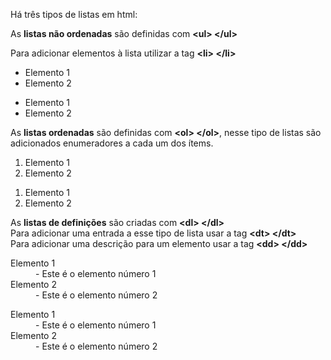 Há três tipos de listas em html: 

As <b>listas não ordenadas</b> são definidas com <b><ul\> </ul\> </b>

Para adicionar elementos à lista utilizar a tag <b> <li\> </li\> </b>
	<ul>
		<li> Elemento 1 </li>
		<li> Elemento 2 </li>
	</ul>
	
<ul>
<li> Elemento 1 </li>
<li> Elemento 2 </li>
</ul>

As <b>listas ordenadas</b> são definidas com <b><ol\> </ol\></b>, nesse tipo de listas são adicionados
enumeradores a cada um dos ítems.
	<ol>
		<li> Elemento 1 </li>
		<li> Elemento 2 </li>
	</ol>

<ol>
<li> Elemento 1 </li>
<li> Elemento 2 </li>
</ol>


As <b>listas de definições</b> são criadas com <b><dl\> </dl\></b><br/>
Para adicionar uma entrada a esse tipo de lista usar a tag <b><dt\> </dt\></b><br/>
Para adicionar uma descrição para um elemento usar a tag <b><dd\> </dd\></b><br/>
	<dl>
		<dt>Elemento 1</dt>
			<dd>- Este é o elemento número 1 </dd>
		<dt>Elemento 2</dt>
			<dd>- Este é o elemento número 2</dd>
	</dl>

<dl>
<dt>Elemento 1</dt>
<dd>- Este é o elemento número 1 </dd>
<dt>Elemento 2</dt>
<dd>- Este é o elemento número 2</dd>
</dl>
